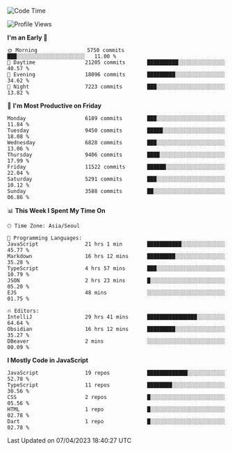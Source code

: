 <!--START_SECTION:waka-->
![Code Time](http://img.shields.io/badge/Code%20Time-4%2C693%20hrs%2048%20mins-blue)

![Profile Views](http://img.shields.io/badge/Profile%20Views-0-blue)

**I'm an Early 🐤** 

```text
🌞 Morning                5750 commits        ███░░░░░░░░░░░░░░░░░░░░░░   11.00 % 
🌆 Daytime                21205 commits       ██████████░░░░░░░░░░░░░░░   40.57 % 
🌃 Evening                18096 commits       █████████░░░░░░░░░░░░░░░░   34.62 % 
🌙 Night                  7223 commits        ███░░░░░░░░░░░░░░░░░░░░░░   13.82 % 
```
📅 **I'm Most Productive on Friday** 

```text
Monday                   6189 commits        ███░░░░░░░░░░░░░░░░░░░░░░   11.84 % 
Tuesday                  9450 commits        █████░░░░░░░░░░░░░░░░░░░░   18.08 % 
Wednesday                6828 commits        ███░░░░░░░░░░░░░░░░░░░░░░   13.06 % 
Thursday                 9406 commits        ████░░░░░░░░░░░░░░░░░░░░░   17.99 % 
Friday                   11522 commits       ██████░░░░░░░░░░░░░░░░░░░   22.04 % 
Saturday                 5291 commits        ███░░░░░░░░░░░░░░░░░░░░░░   10.12 % 
Sunday                   3588 commits        ██░░░░░░░░░░░░░░░░░░░░░░░   06.86 % 
```


📊 **This Week I Spent My Time On** 

```text
🕑︎ Time Zone: Asia/Seoul

💬 Programming Languages: 
JavaScript               21 hrs 1 min        ███████████░░░░░░░░░░░░░░   45.77 % 
Markdown                 16 hrs 12 mins      █████████░░░░░░░░░░░░░░░░   35.28 % 
TypeScript               4 hrs 57 mins       ███░░░░░░░░░░░░░░░░░░░░░░   10.79 % 
JSON                     2 hrs 23 mins       █░░░░░░░░░░░░░░░░░░░░░░░░   05.20 % 
EJS                      48 mins             ░░░░░░░░░░░░░░░░░░░░░░░░░   01.75 % 

🔥 Editors: 
IntelliJ                 29 hrs 41 mins      ████████████████░░░░░░░░░   64.64 % 
Obsidian                 16 hrs 12 mins      █████████░░░░░░░░░░░░░░░░   35.27 % 
DBeaver                  2 mins              ░░░░░░░░░░░░░░░░░░░░░░░░░   00.09 % 
```

**I Mostly Code in JavaScript** 

```text
JavaScript               19 repos            █████████████░░░░░░░░░░░░   52.78 % 
TypeScript               11 repos            ████████░░░░░░░░░░░░░░░░░   30.56 % 
CSS                      2 repos             █░░░░░░░░░░░░░░░░░░░░░░░░   05.56 % 
HTML                     1 repo              █░░░░░░░░░░░░░░░░░░░░░░░░   02.78 % 
Dart                     1 repo              █░░░░░░░░░░░░░░░░░░░░░░░░   02.78 % 
```




 Last Updated on 07/04/2023 18:40:27 UTC
<!--END_SECTION:waka-->
